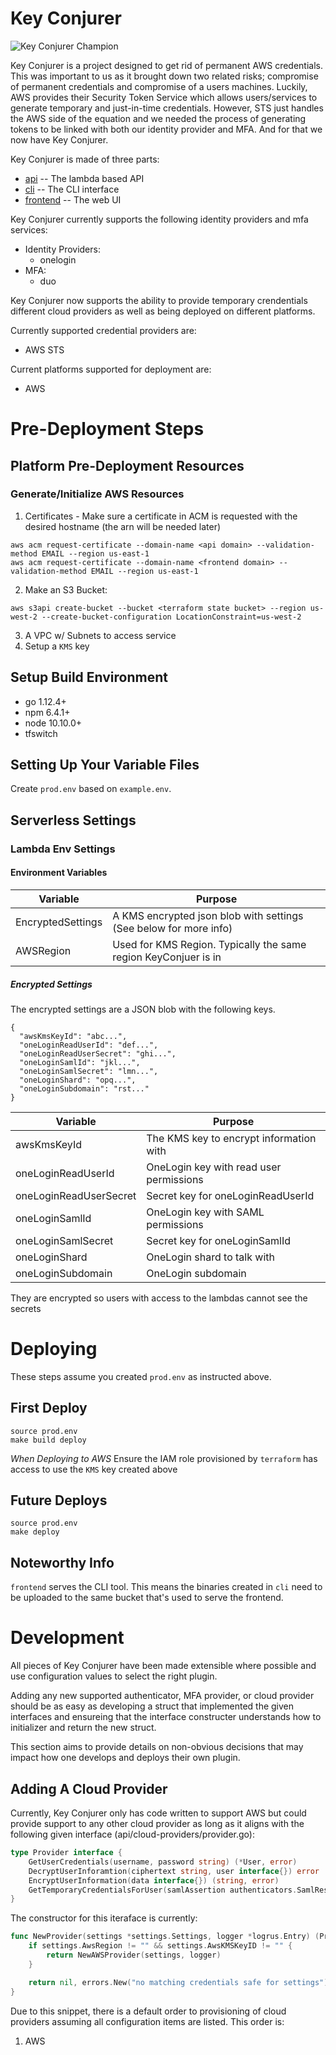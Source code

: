 Key Conjurer
=====
![Key Conjurer Champion](docs/champion.png)

Key Conjurer is a project designed to get rid of permanent AWS credentials. This was important to us as it brought down two related risks; compromise of permanent credentials and compromise of a users machines. Luckily, AWS provides their Security Token Service which allows users/services to generate temporary and just-in-time credentials. However, STS just handles the AWS side of the equation and we needed the process of generating tokens to be linked with both our identity provider and MFA. And for that we now have Key Conjurer.

Key Conjurer is made of three parts:
* [api](./api/README.md) -- The lambda based API
* [cli](./cli/README.md) -- The CLI interface
* [frontend](./frontend/README.md) -- The web UI

Key Conjurer currently supports the following identity providers and mfa services:
  - Identity Providers:
    - onelogin
  - MFA:
    - duo

Key Conjurer now supports the ability to provide temporary crendentials different cloud providers as well as being deployed on different platforms. 

Currently supported credential providers are:
  - AWS STS

Current platforms supported for deployment are:
  - AWS

# Pre-Deployment Steps

## Platform Pre-Deployment Resources
### Generate/Initialize AWS Resources
1. Certificates - Make sure a certificate in ACM is requested with the desired hostname (the arn will be needed later)
```
aws acm request-certificate --domain-name <api domain> --validation-method EMAIL --region us-east-1
aws acm request-certificate --domain-name <frontend domain> --validation-method EMAIL --region us-east-1	
```
2. Make an S3 Bucket:
```
aws s3api create-bucket --bucket <terraform state bucket> --region us-west-2 --create-bucket-configuration LocationConstraint=us-west-2 
```
3. A VPC w/ Subnets to access service
4. Setup a `KMS` key

## Setup Build Environment
  - go 1.12.4+
  - npm 6.4.1+
  - node 10.10.0+
  - tfswitch

## Setting Up Your Variable Files
Create `prod.env` based on `example.env`.

## Serverless Settings
### Lambda Env Settings
#### Environment Variables
| Variable          | Purpose                                                           |
|-------------------|-------------------------------------------------------------------|
| EncryptedSettings | A KMS encrypted json blob with settings (See below for more info) |
| AWSRegion         | Used for KMS Region. Typically the same region KeyConjuer is in   |

##### Encrypted Settings
The encrypted settings are a JSON blob with the following keys.
```
{
  "awsKmsKeyId": "abc...",
  "oneLoginReadUserId": "def...",
  "oneLoginReadUserSecret": "ghi...",
  "oneLoginSamlId": "jkl...",
  "oneLoginSamlSecret": "lmn...",
  "oneLoginShard": "opq...",
  "oneLoginSubdomain": "rst..."
}
```
| Variable               | Purpose                                 |
|------------------------|-----------------------------------------|
| awsKmsKeyId            | The KMS key to encrypt information with |
| oneLoginReadUserId     | OneLogin key with read user permissions |
| oneLoginReadUserSecret | Secret key for oneLoginReadUserId       |
| oneLoginSamlId         | OneLogin key with SAML permissions      |
| oneLoginSamlSecret     | Secret key for oneLoginSamlId           |
| oneLoginShard          | OneLogin shard to talk with             |
| oneLoginSubdomain      | OneLogin subdomain                      |

They are encrypted so users with access to the lambdas cannot see the secrets

# Deploying
These steps assume you created `prod.env` as instructed above.
## First Deploy
```
source prod.env
make build deploy
```
*When Deploying to AWS* Ensure the IAM role provisioned by `terraform` has access to use the `KMS` key created above

## Future Deploys
```
source prod.env
make deploy
```

## Noteworthy Info
`frontend` serves the CLI tool. This means the binaries created in `cli`
need to be uploaded to the same bucket that's used to serve the frontend.

# Development

All pieces of Key Conjurer have been made extensible where possible and use configuration values to select the right plugin.

Adding any new supported authenticator, MFA provider, or cloud provider should be as easy as developing a struct that implemented the given interfaces and ensureing that the interface constructer understands how to initializer and return the new struct.

This section aims to provide details on non-obvious decisions that may impact how one develops and deploys their own plugin.

## Adding A Cloud Provider

Currently, Key Conjurer only has code written to support AWS but could provide support to any other cloud provider as long as it aligns with the following given interface (api/cloud-providers/provider.go):

```go
type Provider interface {
	GetUserCredentials(username, password string) (*User, error)
	DecryptUserInforamtion(ciphertext string, user interface{}) error
	EncryptUserInformation(data interface{}) (string, error)
	GetTemporaryCredentialsForUser(samlAssertion authenticators.SamlResponse, ttlInHours int) (interface{}, error)
}
```

The constructor for this iteraface is currently:

```go
func NewProvider(settings *settings.Settings, logger *logrus.Entry) (Provider, error) {
	if settings.AwsRegion != "" && settings.AwsKMSKeyID != "" {
		return NewAWSProvider(settings, logger)
	}

	return nil, errors.New("no matching credentials safe for settings")
}
```

Due to this snippet, there is a default order to provisioning of cloud providers assuming all configuration items are listed. This order is:

  1. AWS
